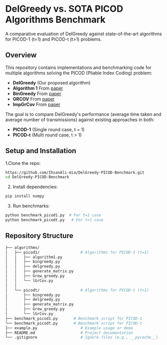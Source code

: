 # DelGreedy vs. SOTA PICOD Algorithms Benchmark

A comparative evaluation of DelGreedy against state-of-the-art algorithms for PICOD-1 (t=1) and PICOD-t (t>1) problems.

## Overview

This repository contains implementations and benchmarking code for multiple algorithms solving the PICOD (Pliable Index Coding) problem:


<ul>
  <li><b>DelGreedy</b> (Our proposed algorithm)</li>
  <li><b>Algorithm 1</b> From <a href='https://arxiv.org/abs/2208.10389'>paper</a></li>
  <li><b>BinGreedy</b> From <a href='https://arxiv.org/abs/1601.05516'>paper</a></li>
  <li><b>GRCOV</b> From <a href='https://ieeexplore.ieee.org/document/7254174'>paper</a></li>
  <li><b>ImpGrCov</b> From <a href='https://ieeexplore.ieee.org/document/10313405'>paper</a></li>
</ul>

The goal is to compare DelGreedy's performance (average time taken and average number of transmissions) against existing approaches in both:

<ul>
  <li><b>PICOD-1</b> (Single round case, t = 1)</li>
  <li><b>PICOD-t</b> (Multi round case, t > 1)</li>
</ul>

## Setup and Installation

1.Clone the repo:

```bash
https://github.com/IhsanAli-mia/DelGreedy-PICOD-Benchmark.git
cd DelGreedy-PICOD-Benchmark
```
2. Install dependencies:
```bash
pip install numpy
```
3. Run benchmarks:
```bash
python benchmark_picod1.py  # For t=1 case  
python benchmark_picodt.py   # For t>1 case
```

## Repository Structure
```bash
├── algorithms/  
│   ├── picod1/                  # Algorithms for PICOD-1 (t=1)  
│   │   ├── algorithm1.py  
│   │   ├── bingreedy.py  
│   │   ├── delgreedy.py         
│   │   ├── generate_matrix.py  
│   │   ├── Grow_greedy.py  
│   │   └── lGrCov.py  
│   │  
│   └── picodt/                  # Algorithms for PICOD-t (t>1)  
│       ├── bingreedy.py  
│       ├── delgreedy.py  
│       ├── generate_matrix.py  
│       ├── Grow_greedy.py  
│       └── lGrCov.py  
├── benchmark_picod1.py       # Benchmark script for PICOD-1  
└── benchmark_picodt.py       # Benchmark script for PICOD-t  
├── example.py                   # Example usage or demo  
├── README.md                    # Project documentation  
└── .gitignore                   # Ignore files (e.g., __pycache__)  
```

